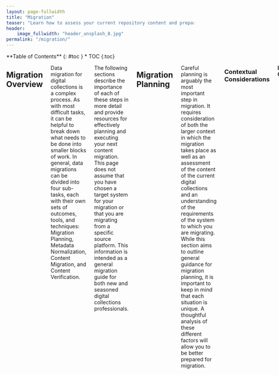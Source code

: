 ```yaml
---
layout: page-fullwidth
title: "Migration"
teaser: "Learn how to assess your current repository content and prepare it for a move to another system"
header:
    image_fullwidth: "header_unsplash_8.jpg"
permalink: "/migration/"
---
```

<div class="row">
<div class="medium-4 medium-push-8 columns" markdown="1">
<div class="panel radius" markdown="1">
**Table of Contents**
{: #toc }
*  TOC
{:toc}
</div>
</div>

<div class="medium-8 medium-pull-4 columns" markdown="1">

## Migration Overview

Data migration for digital collections is a complex process. As with most difficult tasks, it can be helpful to break down what needs to be done into smaller blocks of work. In general, data migrations can be divided into four sub-tasks, each with their own sets of outcomes, tools, and techniques: Migration Planning, Metadata Normalization, Content Migration, and Content Verification.

The following sections describe the importance of each of these steps in more detail and provide resources for effectively planning and executing your next content migration. This page does not assume that you have chosen a target system for your migration or that you are migrating from a specific source platform. This information is intended as a general migration guide for both new and seasoned digital collections professionals.

## Migration Planning

Careful planning is arguably the most important step in migration. It requires consideration of both the larger context in which the migration takes place as well as an assessment of the content of the current digital collections and an understanding of the requirements of the system to which you are migrating. While this section aims to outline general guidance for migration planning, it is important to keep in mind that each situation is unique. A thoughtful analysis of these different factors will allow you to be better prepared for migration.

### Contextual Considerations

__Institutional Characteristics__

The broader context in which a migration takes place will shape many of the decisions made. Some points to consider include:
* Type, size, and budget of institution:
    * These indicate the broader goals of the organization and and overall picture of resources that may be available. Additionally, there may be state or city policies that may impact elements of the migration process.
* Digital collections staffing:
    * These will likely be key personnel in a migration. Understanding of the people, expertise, and financial resources available will shape the approach you take to a migration. Some factors to consider include:
      * The overall number of staff supporting digital collection management
      * The number of IT professionals supporting digital collection management
      * The departments of staff supporting digital collection management

__Digital Collection Management__

Other contextual considerations specifically around the management of your digital collections are useful to keep in mind when forming a project team:

* Primary stakeholders for your digital collections
* Intended audience(s) for your digital collections
* Structures, committees, and policies in place related to the administration of digital collections.
    * This may include individuals or groups that create policy, have technical administrative control over the repository, etc.
* What system interactions and dependencies exist around digital collections?
    * For example, the ILS pulls digital collection data from an API, etc.

### Digital Library Analysis

Making a full assessment of your digital library content, including the types of resources included and the condition of your metadata gives you an overall view of the condition of your digital library and reveals the type of pre-work you may need to plan for before migrating.

This analysis is typically most useful when compiled collection by collection, and formatted in such a way to enable visualization of patterns and needs across collections. This exercise also helps identify collections that may be simplest for testing and those that are most challenging.

Overall information that is useful to collect:

* Number of digital collections to be migrated
* Number of digital objects to be migrated
* Total size (TB) of digital objects to be migrated


### Content Analysis

__Data Types__

This is focused on the type and structure of the digital objects in your current system. What type of content is in your digital library? How are your digital objects structured now? Can they be accommodated in the new system? This is one example of some ways you may characterize content:

* Single sided photograph
* Double sided photograph
* Single sided document
* Multi-page document
* Single audio
* Multi-part audio
* Single video
* Multi-part video file
* Hierarchical work
* Multiple file types (e.g. audio/video file with image or PDF)

__File Types__

An inventory of file formats currently in use will help you create a full picture of your collections and will underscore your decisions moving forward. What file types will be produced or migrated for access purposes? Does the target system support those file types? Do you require copies or production of other file types for access or preservation?

* Examples of file types include: JPEG, TIFF, PDF, MP3, MP4 and others.

__File Locations__

As new standards are implemented and staff come and go, file management practices change. A migration provides an opportunity for an inventory of your files. While migration tools may provide you with the option to migrate existing files or derivatives directly from your current digital library to a new system, you may decide to upload files from your local file system. If you plan for the latter, locating these files, organizing them, and moving them to an accessible or centralized location may be a good strategy and should be a consideration when planning your migration.

### Metadata Analysis

To adequately plan and prepare for migration, it is crucial to have a deep understanding of your existing metadata as well as the metadata requirements of the new system. The following areas of focus can provide you with insight to inform migration decisions.

__Metadata Profiles__

What is/are the metadata profile(s) for your current digital collections?
* What schema(s) are used?
    * Examples: Dublin Core, MODS, MARC, EAD, Local metadata schema, etc.
* Is the same schema used across your entire digital library or does it vary by collection?
* What fields are required?
* What data type(s) populate those fields?
    * Examples: Strings, Numbers, URIs
* What controlled vocabularies are used?
    * Examples: Library of Congress Name Authority File (LCNAF), Library of Congress Subject Headings (LCSH), Thesaurus of Geographic Names (TGN), DCMI Type Vocabulary, Local vocabulary, etc.

What is the metadata profile for your new repository? (See examples above)

* What schema(s) are used?
* Is the same schema used across the entire entire digital library or does it vary in some way?
* What fields are required?
* What data type(s) populate those fields?
* What controlled vocabularies are used/suggested?

__Data Quality__

Assessing your current metadata quality will help you make decisions around metadata remediation needs, timing, and strategies. Consulting resources on metadata quality and remediation strategies can help frame your analysis and path forward, but the following areas of focus will give you a broad view of metadata quality in your collections.

* Do you have local metadata input guidelines?
* Have metadata values been entered consistently across your digital collections?
* Does you metadata -  elements and/or values - align with any other standards or best practices?
    * Examples: Describing Archives: A Content Standard (DACS), The Digital Public Library of American Application Profile (DPLA-MAP), etc.
* How do you indicate copyright in your digital collections?
    * What metadata field(s) are used?
    * What values appear in this field? Varying local statements? Standard local statements? Rightsstatements.org values or URIs?

## Normalize Metadata

After analyzing your metadata and possibly establishing a new Metadata Application Profile (see <a href="https://bridge2hyku.github.io/migration/#map-metadata">"Map Metadata"</a> section below), you may learn that you need to do some metadata normalization. For the purposes of this discussion, metadata normalization includes both:

<ol>
  <li><b>Standardization</b>: standardizing inputs and aligning values with your Metadata Application Profile</li>
  <li><b>Enrichment</b>: utilizing/reconciling with new controlled vocabularies to standardize values; adding URIs to metadata</li>
</ol>

There are a variety of reasons that metadata may not be standardized within and across your collections, but in many cases it is desirable to bring metadata values into alignment. You may still have some outliers, but you can institute some normalization across collections.

To help you plan and work through normalization, consider the following:

__Why__

It is important to both understand and communicate to stakeholders the reasons why metadata normalization is necessary. Among migration practitioners, metadata normalization consistently surfaces as a critical component to the migration process. Putting this work into context and identifying its importance to the end goal can help manage expectations and keep folks motivated.

__What__

The first step in normalization is to identify and prioritize metadata issues and enhancements.

_Identification_

Through metadata assessment and analysis, you can identify areas for improvement. Examples of normalization may include:

<ul>
  <li>Standardization of field use throughout collections</li>
    <ul>
      <li>For example, the “Description,” “Title,” or “Type” field is used correctly and consistently throughout and across collections.</li>
    </ul>
  <li>Spelling and grammar corrections</li>
  <li>De-duplication of data</li>
    <ul>
      <li>For example, the “Description,” “Title,” or “Type” field is used correctly and consistently throughout and across collections.</li>
    </ul>
  <li>Alignment with a standard format or vocabulary</li>
    <ul>
      <li>For example: converting date values to <a href="https://www.loc.gov/standards/datetime/edtf.html">EDTF (ISO 8601-2019 Part 2)</a>; implementing <a href="https://rightsstatements.org/en/">RightsStatements.org</a>; using <a href="https://www.loc.gov/standards/iso639-2/php/code_list.php">ISO 639-2</a> or <a href="http://www.lexvo.org/index.html">Lexvo</a> language codes; utilizing/reconciling with a controlled vocabulary such as the <a href="https://viaf.org/">Virtual International Authority File (VIAF)</a>, the <a href="http://www.getty.edu/research/tools/vocabularies/aat/">Art and Architecture Thesaurus (TGN)</a>, <a href="https://www.geonames.org/">Geonames</a>, etc.</li>
    </ul>
</ul>

_Prioritization_

Once issues have been identified, they will need to be prioritized. Prioritization should be done in concert with other stakeholders using the criteria works for your situation. For example, you may focus on normalizations that are the easiest or those that are most impactful. If your migration includes multiple collections, it is also good to prioritize the collections as well.  

__How__

Next, you must determine how you plan to address the issues you have identified and prioritized. The type of issues, the resources - time, personnel, skills - available, and the scale of your collection(s) will help determine what strategies will work best. Broadly, these approaches are manual, programmatic, or a mix of both.

_Manual normalization_

This strategy consists manually correctly metadata field by field, collection by collection, possibly taking advantage of batch export, import, and/or edit functions provided by your digital library system. Manual normalization may not require the advanced technical skills that programmatic work may require, but it is not particularly scalable.

_Programmatic normalization_

This approach utilizes scripts and other automated tools to normalize data. In practice, programmatic normalization is rarely entirely automated. Often, there is a need for manual process initiation and data review. Programmatic normalization requires additional skills and training, but is far more scalable than a manual approach.

__When__

You must also consider when in your migration you should you normalize your data: before the migration; in-transit, or after the migration is complete. There are benefits and drawbacks to each approach.

<table>
  <tr>
    <th>Approach</th>
    <th>Benefits</th>
    <th>Drawbacks</th>
  </tr>
  <tr>
    <td><b>Before Migration</b><p>Normalizing data in the current system</p></td>
    <td>
      <ul>
        <li>The work is done before migration to a new system</li>
        <li>Data going into your system is more normalized</li>
      </ul>
    </td>
    <td>
      <ul>
        <li>Time intensive</li>
        <li>Could extend migration timeline</li>
        <li>Dependent on your current system’s editing/batch process capabilities</li>
      </ul>
    </td>
  </tr>
  <tr>
    <td><b>In transit</b><p>Normalize data after it is exported from the current system, but before it is imported into the new system</p></td>
    <td>
      <ul>
        <li>Data going into your system is more normalized</li>
        <li>May have improved flexibility for normalization than before export</li>
      </ul>
    </td>
    <td>
      <ul>
        <li>Time intensive</li>
        <li>Could extend migration timeline</li>
      </ul>
    </td>
  </tr>
  <tr>
    <td><b>After migration</b><p>Normalize the data in the new system</p></td>
    <td>
      <ul>
        <li>Less time intensive up-front</li>
        <li>Can be done after new system functionality is understood</li>
      </ul>
    </td>
    <td>
      <ul>
        <li>Data going into the new system may be less normalized</li>
        <li>May not be as likely to go back and normalize data. There may be more motivation to do this before migration</li>
      </ul>
    </td>
  </tr>       
</table>

## Migrate Content

Once you’ve normalized your metadata, you have to move it into your new system.  If you are moving onto a hosted platform, this might require another round of metadata changes to accommodate the platform’s framework. The steps here include: identify the platform’s requirements, crosswalk your schema to the new one, export your content, and finally import your content.

### Model Work Types

Your new digital asset management system should have some basic way of housing metadata. In some systems, like CONTENTdm, the metadata profile is based on the collection. In Hyku/Hyrax, metadata is structured around a work type. Hyku currently uses a “generic work”, which is a Dublin Core-based schema that is standard for Hyrax. The two most important pieces of information to gather from your new platform are the schema preference (Dublin Core, MODS, MARC, etc.)  and the fields available.  

A Hyku generic work has 16 fields

<table>
  <tr>
    <th>Field</th>
    <th>Required</th>
    <th>Predicate</th>
    <th>Definition</th>
  </tr>
  <tr>
    <td>Title</td>
    <td>✓</td>
    <td>dct:title</td>
    <td>A name to aid in identifying a resource.</td>
  </tr>
  <tr>
    <td>Creator</td>
    <td>✓</td>
    <td>dce:creator</td>
    <td>The person or group responsible for the resource. Usually this is the author of the content. Personal names should be entered with the last name first, e.g. “Smith, John”.</td>
  </tr>
  <tr>
    <td>Keyword</td>
    <td>✓</td>
    <td>dce:relation</td>
    <td>Words or phrases you select to describe what the resource is about. These are used to search for content.</td>
  </tr>
  <tr>
    <td>Rights statement</td>
    <td>✓</td>
    <td>edm:rights</td>
    <td>Indicates the copyright and reuse status of the resource. While licenses cannot always be asserted, a rights statement can be. See <a href="RightsStatements.org">RightsStatements.org</a> for more information.</td>
  </tr>
  <tr>
    <td>Contributor</td>
    <td> </td>
    <td>dce:contributor</td>
    <td>A person or group you want to recognize for playing a role in the creation of the resource, but not the primary role.</td>
  </tr>
  <tr>
    <td>Description</td>
    <td> </td>
    <td>dce:description</td>
    <td>Free-text notes about the resource. On Hyku's dashboard it is called “Abstract or Summary"</td>
  </tr>
  <tr>
    <td>License</td>
    <td> </td>
    <td>dct:rights</td>
    <td>Licensing and distribution information governing access to the work.</td>
  </tr>
  <tr>
    <td>Publisher</td>
    <td> </td>
    <td>dce:publisher</td>
    <td>The person or group making the resource available.</td>
  </tr>
  <tr>
    <td>Date created</td>
    <td> </td>
    <td>dct:created</td>
    <td>The date on which the resource was created. Strongly recommended to select a particular date encoding (such as EDTF) to guide date formats.</td>
  </tr>
  <tr>
    <td>Subject</td>
    <td> </td>
    <td>dce:subject</td>
    <td>Headings or index terms describing what the resource is about; these need to conform to an existing vocabulary (Keywords should be used for uncontrolled values).</td>
  </tr>
  <tr>
    <td>Language</td>
    <td> </td>
    <td>dce:language</td>
    <td>The language of the resource’s content. Best practice is to select a language representation to follow, such as <a href="http://id.loc.gov/vocabulary/iso639-1.html">ISO 639-1</a> or full names taken from a controlled vocabulary.</td>
  </tr>
  <tr>
    <td>Identifier</td>
    <td> </td>
    <td>dct:identifier</td>
    <td>A unique handle identifying the resource. This does not affect the identifier minted for managing your resource in Hyku.</td>
  </tr>
  <tr>
    <td>Location</td>
    <td> </td>
    <td>foaf:basedNear</td>
    <td>A place name related to the resource, such as its site of publication, or the city, state, or country the work contents are about. Best practice is to select, if possible, one definition (such as ‘place of origin of the work’) for this field across objects in a collection or collections in your repository.</td>
  </tr>
  <tr>
    <td>Related URL</td>
    <td> </td>
    <td>rdfs:seeAlso</td>
    <td>A link to a website or other specific content (audio, video, PDF document) related to the resource.</td>
  </tr>
  <tr>
    <td>Source</td>
    <td> </td>
    <td>dct:source</td>
    <td>An identifier for a related resource from which the described resource is derived, in whole or in part.</td>
  </tr>
  <tr>
    <td>Resource Type</td>
    <td> </td>
    <td>dct:type</td>
    <td>Pre-defined categories in Hyku to describe the type of content being uploaded. More than one type may be selected.</td>
  </tr>
</table>

For more information regarding these Fields, including expected values and examples, please visit the <a href="https://docs.google.com/document/d/1RXRT08236E98RTKASX-bL60qLoBeZgYXFUSD4XBOIaE/edit">_Hyku Metadata Documentation (DRAFT)_</a> and <a href="https://gist.github.com/cmh2166/723bebaee52d9ba4eb68eebc9044843b">_Hyrax Metadata Technical Documentation_</a>.

### Map Metadata

Once you know your target system’s metadata schema, you will need to map your current schema to it.  <a href="https://www.getty.edu/publications/intrometadata/metadata-matters/#fn:2">The Getty Institute</a> “refer[s] to _mapping_ as the intellectual activity of comparing and analyzing two metadata schemas, and to _crosswalks_ as the visual product of mapping.”

Many of these crosswalks have become standardized and are available from the Library of Congress. Here are some examples:  

<ul><li><a href="http://www.loc.gov/marc/dccross.html">Dublin Core to MARC</a></li>
    <li><a href="http://www.loc.gov/standards/mods/dcsimple-mods.html">Dublin Core to MODS</a></li>
    <li><a href="http://www.loc.gov/marc/marc2dc.html">MARC to Dublin Core</a></li>
    <li><a href="https://www.loc.gov/standards/mods/mods-mapping.html">MARC to MODS</a></li></ul>

Crosswalking is not always as simple as changing the field name, as laid out in the white paper <a href="https://groups.niso.org/publications/white_papers/crosswalk/">"Issues in Crosswalking Content Metadata Standards"</a> (1998)  by St. Pierre and LaPlant. Some common issues are:

<ul><li><strong>One-to-Many:</strong> When an element in your current schema has separate elements in your target system.  Example: if your current system only uses "date", it’s possible to enter a schema that has multiple date fields.</li>
    <li><strong>No clear binary:</strong> When an existing element has no clear equivalent in the new system. This occurs often when the granularity of your system is higher than that of the target. Typically this will result in a broader list of entries within the keywords or description fields. When confronting this challenge, you will often lose specificity or may choose to omit fields from your existing metadata altogether.</li>
    <li><strong>Structural differences:</strong> Some schemas (EAD, etc) allow for hierarchical metadata, while others (MARC, etc) are flat. </li></ul>

There are no easy ways around the issues above, and your institution’s decisions on these should come from internal knowledge and context. CONTENTdm and Hyku both use Dublin Core, so the crosswalking required is at the field-level and will require mapping decisions that could be unique to your CONTENTdm instance or even your individual collections.  The Bridge2Hyku toolkit includes CDM-Bridge which comes preloaded with Hyku’s standard target metadata to get you a head start on determining your mapping and easily exporting your metadata through it.  



### Source Repository Export

If you’ve already pulled your metadata out of your current system, you’ve likely stumbled upon the way to get your files out too. Many repositories have some file export functionality within their admin interface,  explore what your current repository is capable before doing your wholesale export. If your repository does not have any export functionality, this is a portion of your migration that will likely require IT or consortial support. The Bridge2Hyku project team has created [CDM Bridge](https://bridge2hyku.github.io/toolkit/#cdm-bridge-wiki), a tool to help with exporting out of CONTENTdm, one of the most widely used repository platforms. 

### Target Repository Import

_add content here..._

## Content Verification

Once you have migrated your content to a new system, it is a good idea to make sure that it has transferred over intact. There are many approaches to this ranging from no review (Bad idea!) to reviewing each individual item. Possible approaches between these two extremes include:

### Approaches
__Spot check__

A spot check entails the review of a limited number of random items. This can be done on different scales. You could systematically perform a spot check of several items from each collection migrated or you could spot check random items across the entire repository.

__Metadata review__

If your new system supports metadata export functionality, you could use this to assess the content in the new repository. This review could be done in conjunction with a spot check of items in the new repository.

### Measures

__What should you be checking for?__

<ul>
  <li><b>Data Integrity:</b>
    <ul>
      <li>Did the metadata transfer over properly? Are the values in the appropriate fields? Does the metadata match the particular item?</li>
    </ul>
  </li>  
  <li><b>Data Presentation:</b>
    <ul>
      <li>Is the file present? Does it load properly? Were thumbnails supposed to be created? Is faceted browsing working correctly?</li>
    </ul>
  </li>
</ul>       

## Migration Resources

### Deciding to Make The Leap

- <a href="http://www.dlib.org/dlib/september15/stein/09stein.html">Taking Control: Identifying Motivations for Migrating Library Digital Asset Management Systems</a><br>_Ayla Stein and Santi Thompson (October 2015)_

- <a href="http://hdl.handle.net/10657/1575">Hitting the Road towards a Greater Digital Destination: Evaluating and Testing DAMS at the University of Houston Libraries</a><br>_Annie Wu, Santi Thompson, Rachel Vacek, Sean Watkins, and Andrew Weidner (June 2016)_

- <a href="https://www.slideshare.net/DuraSpace/32818-open-source-repository-upgrades-top-advice-from-practitioners-webinar-recording">Open Source Repository Upgrades: Top Advice from Practitioners</a><br>_Duraspace (March 2018)_

- <a href="https://journal.code4lib.org/articles/8327">Breaking Up With CONTENTdm: Why and How One Institution Took the Leap to Open Source</a><br>_Heather Gilbert and Tyler Mobley (April 2013)_

- <a href="https://www.bepress.com/webinar/evaluating-planning-completing-successful-migration-case-study/">Evaluating, Planning, and Completing a Successful Migration: A Case Study</a><br>_Elizabeth Chance (2018)_

- <a href="https://journal.code4lib.org/articles/13581">Are we still working on this? A meta-retrospective of a digital repository migration in the form of a classic Greek Tragedy (in extreme violation of Aristotelian Unity of Time)</a><br>_Steve Van Tuyl, Josh Gum, Margaret Mellinger, Gregorio Luis Ramirez, Brandon Straley, Ryan Wick, Hui Zhang (August 2018)_

### Metadata Migration Resources

- <a href="http://dcpapers.dublincore.org/pubs/article/view/3861">Collaborative Metadata Application Profile Development for DAMS Migration</a><br>_Anne Washington and Andrew Weidner (2017)_

- <a href="http://dcpapers.dublincore.org/pubs/article/view/3773">Metadata Quality Control for Content Migration: The Metadata Migration Project at the University of Houston</a><br>_Andrew Weidner and Annie Wu (2015)_

- <a href="http://dcevents.dublincore.org/IntConf/dc-2014/paper/view/218">Automated Enhancement of Controlled Vocabularies: Upgrading Legacy Metadata in CONTENTdm</a><br>_Andrew Weidner, Annie Wu, and Santi Thompson (2014)_

- <a href="https://www.getty.edu/publications/intrometadata/">Getty Institute's Introduction to Metadata 3rd Edition</a><br>_Edited by Murtha Baca (2016)_

{% include _improve_content.html %}

</div>
</div>
